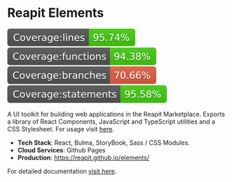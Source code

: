 # Reapit Elements

![lines](./src/tests/badges/badge-lines.svg) ![functions](./src/tests/badges/badge-functions.svg) ![branches](./src/tests/badges/badge-branches.svg) ![statements](./src/tests/badges/badge-statements.svg)

A UI toolkit for building web applications in the Reapit Marketplace. Exports a library of React Components, JavaScript and TypeScript utilities and a CSS Stylesheet. For usage visit [here](https://foundations-documentation.reapit.cloud/api/web#elements).

- **Tech Stack**: React, Bulma, StoryBook, Sass / CSS Modules.
- **Cloud Services**: Github Pages
- **Production**: https://reapit.github.io/elements/

For detailed documentation [visit here](https://foundations-documentation.reapit.cloud/open-source/packages#elements).
